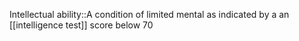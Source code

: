 Intellectual ability::A condition of limited mental as indicated by a an [[intelligence test]] score below 70 